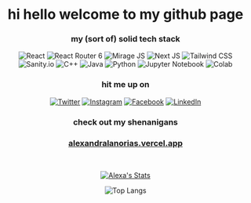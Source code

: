 <h1 align="center" style="font-weight:bold;">hi hello welcome to my github page</h1>

<div align="center">
<h3>my (sort of) solid tech stack</h3>
  
![React](https://img.shields.io/badge/react-%2320232a.svg?style=for-the-badge&logo=react&logoColor=%2361DAFB) ![React Router 6](https://img.shields.io/badge/-react%20router%206-24272E?style=for-the-badge&logo=react) ![Mirage JS](https://img.shields.io/badge/-mirage%20js-1B1C1D?style=for-the-badge) ![Next JS](https://img.shields.io/badge/Next-black?style=for-the-badge&logo=next.js&logoColor=white) ![Tailwind CSS](https://img.shields.io/badge/-tailwind%20css-0D1220?style=for-the-badge&logo=tailwind-css) ![Sanity.io](https://img.shields.io/badge/-sanity.io-ffffff?style=for-the-badge) ![C++](https://img.shields.io/badge/-c++-1A437E?style=for-the-badge) ![Java](https://img.shields.io/badge/java-%23ED8B00.svg?style=for-the-badge&logo=java&logoColor=white) ![Python](https://img.shields.io/badge/python-3670A0?style=for-the-badge&logo=python&logoColor=ffdd54) ![Jupyter Notebook](https://img.shields.io/badge/-jupyter%20notebook-E37E3D?style=for-the-badge&logo=jupyter&logoColor=white) ![Colab](https://img.shields.io/badge/-colab-EEAE3C?style=for-the-badge&logo=googlecolab&logoColor=D9782F) 

</div>

<!-- CONNECT WITH ME -->
<div align="center">
<h3>hit me up on</h3>

[![Twitter](https://img.shields.io/badge/Twitter-%231DA1F2.svg?style=for-the-badge&logo=Twitter&logoColor=white)](https://www.twitter.com/alexa_lanorias/)
[![Instagram](https://img.shields.io/badge/Instagram-%23E4405F.svg?style=for-the-badge&logo=Instagram&logoColor=white)](https://www.instagram.com/alexandralanorias/)
[![Facebook](https://img.shields.io/badge/Facebook-%231877F2.svg?style=for-the-badge&logo=Facebook&logoColor=white)](https://www.facebook.com/alexandralanorias/)
[![LinkedIn](https://img.shields.io/badge/linkedin-%230077B5.svg?style=for-the-badge&logo=linkedin&logoColor=white)](https://www.linkedin.com/in/alexandralanorias/)

</div>

<!-- PORTFOLIO -->
<div align="center">
<h3>check out my shenanigans</h3>
<h3><a href="https://alexandralanorias.vercel.app" target="_blank">alexandralanorias.vercel.app</a></h3>
</div>

<br />

<div align="center">

<!-- GITHUB STATS -->
[![Alexa's Stats](https://github-readme-stats.vercel.app/api?username=alexandralanorias&&show_icons=true&theme=radical)](https://github.com/alexandralanorias)

<!-- GITHUB TOP LANGS -->
![Top Langs](https://github-readme-stats.vercel.app/api/top-langs/?username=alexandralanorias&layout=compact)

</div>
